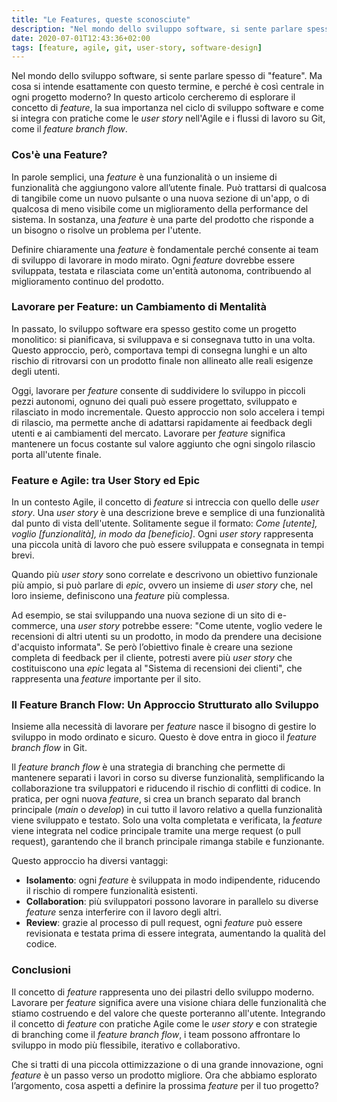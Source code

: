 ```yaml
---
title: "Le Features, queste sconosciute"
description: "Nel mondo dello sviluppo software, si sente parlare spesso di **feature**. Ma cosa si intende esattamente con questo termine, scopriamolo nel dettaglio."
date: 2020-07-01T12:43:36+02:00
tags: [feature, agile, git, user-story, software-design]
---
```


Nel mondo dello sviluppo software, si sente parlare spesso di "feature". Ma cosa si intende esattamente con questo termine, e perché è così centrale in ogni progetto moderno? In questo articolo cercheremo di esplorare il concetto di *feature*, la sua importanza nel ciclo di sviluppo software e come si integra con pratiche come le *user story* nell'Agile e i flussi di lavoro su Git, come il *feature branch flow*.

### Cos'è una Feature?

In parole semplici, una *feature* è una funzionalità o un insieme di funzionalità che aggiungono valore all’utente finale. Può trattarsi di qualcosa di tangibile come un nuovo pulsante o una nuova sezione di un'app, o di qualcosa di meno visibile come un miglioramento della performance del sistema. In sostanza, una *feature* è una parte del prodotto che risponde a un bisogno o risolve un problema per l'utente.

Definire chiaramente una *feature* è fondamentale perché consente ai team di sviluppo di lavorare in modo mirato. Ogni *feature* dovrebbe essere sviluppata, testata e rilasciata come un'entità autonoma, contribuendo al miglioramento continuo del prodotto.

### Lavorare per Feature: un Cambiamento di Mentalità

In passato, lo sviluppo software era spesso gestito come un progetto monolitico: si pianificava, si sviluppava e si consegnava tutto in una volta. Questo approccio, però, comportava tempi di consegna lunghi e un alto rischio di ritrovarsi con un prodotto finale non allineato alle reali esigenze degli utenti.

Oggi, lavorare per *feature* consente di suddividere lo sviluppo in piccoli pezzi autonomi, ognuno dei quali può essere progettato, sviluppato e rilasciato in modo incrementale. Questo approccio non solo accelera i tempi di rilascio, ma permette anche di adattarsi rapidamente ai feedback degli utenti e ai cambiamenti del mercato. Lavorare per *feature* significa mantenere un focus costante sul valore aggiunto che ogni singolo rilascio porta all'utente finale.

### Feature e Agile: tra User Story ed Epic

In un contesto Agile, il concetto di *feature* si intreccia con quello delle *user story*. Una *user story* è una descrizione breve e semplice di una funzionalità dal punto di vista dell'utente. Solitamente segue il formato: *Come [utente], voglio [funzionalità], in modo da [beneficio]*. Ogni *user story* rappresenta una piccola unità di lavoro che può essere sviluppata e consegnata in tempi brevi.

Quando più *user story* sono correlate e descrivono un obiettivo funzionale più ampio, si può parlare di *epic*, ovvero un insieme di *user story* che, nel loro insieme, definiscono una *feature* più complessa.

Ad esempio, se stai sviluppando una nuova sezione di un sito di e-commerce, una *user story* potrebbe essere: "Come utente, voglio vedere le recensioni di altri utenti su un prodotto, in modo da prendere una decisione d'acquisto informata". Se però l’obiettivo finale è creare una sezione completa di feedback per il cliente, potresti avere più *user story* che costituiscono una *epic* legata al "Sistema di recensioni dei clienti", che rappresenta una *feature* importante per il sito.

### Il Feature Branch Flow: Un Approccio Strutturato allo Sviluppo

Insieme alla necessità di lavorare per *feature* nasce il bisogno di gestire lo sviluppo in modo ordinato e sicuro. Questo è dove entra in gioco il *feature branch flow* in Git.

Il *feature branch flow* è una strategia di branching che permette di mantenere separati i lavori in corso su diverse funzionalità, semplificando la collaborazione tra sviluppatori e riducendo il rischio di conflitti di codice. In pratica, per ogni nuova *feature*, si crea un branch separato dal branch principale (*main* o *develop*) in cui tutto il lavoro relativo a quella funzionalità viene sviluppato e testato. Solo una volta completata e verificata, la *feature* viene integrata nel codice principale tramite una merge request (o pull request), garantendo che il branch principale rimanga stabile e funzionante.

Questo approccio ha diversi vantaggi:
- **Isolamento**: ogni *feature* è sviluppata in modo indipendente, riducendo il rischio di rompere funzionalità esistenti.
- **Collaboration**: più sviluppatori possono lavorare in parallelo su diverse *feature* senza interferire con il lavoro degli altri.
- **Review**: grazie al processo di pull request, ogni *feature* può essere revisionata e testata prima di essere integrata, aumentando la qualità del codice.

### Conclusioni

Il concetto di *feature* rappresenta uno dei pilastri dello sviluppo moderno. Lavorare per *feature* significa avere una visione chiara delle funzionalità che stiamo costruendo e del valore che queste porteranno all'utente. Integrando il concetto di *feature* con pratiche Agile come le *user story* e con strategie di branching come il *feature branch flow*, i team possono affrontare lo sviluppo in modo più flessibile, iterativo e collaborativo.

Che si tratti di una piccola ottimizzazione o di una grande innovazione, ogni *feature* è un passo verso un prodotto migliore. Ora che abbiamo esplorato l’argomento, cosa aspetti a definire la prossima *feature* per il tuo progetto?
